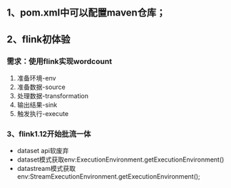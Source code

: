 ## 1、pom.xml中可以配置maven仓库；

## 2、flink初体验
### 需求：使用flink实现wordcount

1. 准备环境-env
2. 准备数据-source
3. 处理数据-transformation
4. 输出结果-sink
5. 触发执行-execute
### 3、flink1.12开始批流一体
* dataset api软废弃
* dataset模式获取env:ExecutionEnvironment.getExecutionEnvironment()
* datastream模式获取env:StreamExecutionEnvironment.getExecutionEnvironment();


